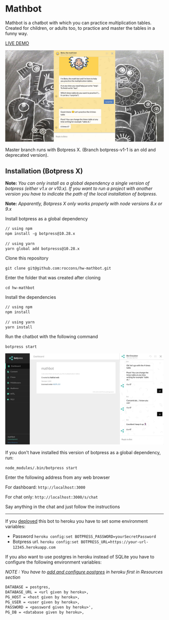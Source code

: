 # Mathbot

Mathbot is a chatbot with which you can practice multiplication tables. Created for children, or adults too, to practice and master the tables
in a funny way.

[LIVE DEMO](http://chatbotmakers.com/tablas/)

![Live demo](screenshots/screen2.jpg)

Master branch runs with Botpress X. (Branch botpress-v1-1 is an old and deprecated version).

## Installation (Botpress X)

__Note:__ *You can only install as a global dependency a single version of botpress (either v1.x or v10.x). If you want to run a project with another version you have to indicate the path of the local installation of botpress.*

__Note:__ *Apparently, Botpress X only works properly with node versions 8.x or 9.x*

Install botpress as a global dependency

```
// using npm
npm install -g botpress@10.28.x

// using yarn
yarn global add botpresss@10.28.x
```

Clone this repository

`git clone git@github.com:roccons/hw-mathbot.git`

Enter the folder that was created after cloning

`cd hw-mathbot`

Install the dependencies

```
// using npm
npm install

// using yarn
yarn install
```

Run the chatbot with the following command

`botpress start`

![Dashboard](screenshots/screen1.jpg)

If you don't have installed this version of botpress as a global dependency, run:

`node_modules/.bin/botpress start`

Enter the following address from any web browser

For dashboard:
`http://localhost:3000`

For chat only:
`http://localhost:3000/s/chat`


Say anything in the chat and just follow the instructions

---

If you [deployed](https://botpress.io/docs/latest/getting_started/trivia_deploying/) this bot to heroku you have to set some environment variables:
- Password
`heroku config:set BOTPRESS_PASSWORD=yourSecretPassword`
- Botpress url.
`heroku config:set BOTPRESS_URL=https://your-url-12345.herokuapp.com`

If you also want to use postgres in heroku instead of SQLite you have to configure the following environment variables:

_NOTE : You have to [add and configure postgres](https://elements.heroku.com/addons/heroku-postgresql) in heroku first in Resources section_

```
DATABASE = postgres,
DATABASE_URL = <url given by heroku>,
PG_HOST = <host given by heroku>,
PG_USER = <user given by heroku>,
PASSWORD = <password given by heroku>',
PG_DB = <database given by heroku>,
```